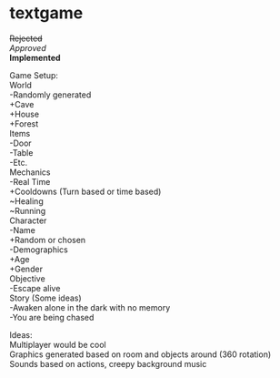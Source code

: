 # textgame

~~Rejected~~  
*Approved*  
**Implemented**  

Game Setup:  
World  
     -Randomly generated  
     +Cave  
     +House  
        +Forest  
Items  
    -Door  
    -Table  
    -Etc.  
Mechanics  
    -Real Time  
        +Cooldowns (Turn based or time based)  
            ~Healing  
            ~Running  
Character  
    -Name  
        +Random or chosen  
    -Demographics  
        +Age  
        +Gender  
Objective  
    -Escape alive  
Story (Some ideas)  
    -Awaken alone in the dark with no memory  
    -You are being chased  

Ideas:  
Multiplayer would be cool  
Graphics generated based on room and objects around (360 rotation)  
Sounds based on actions, creepy background music  
